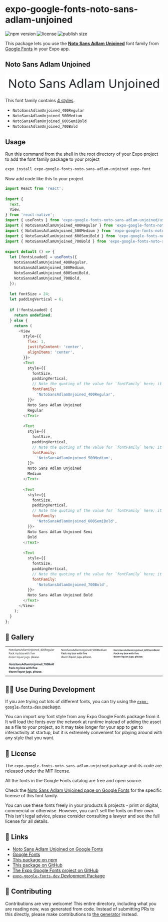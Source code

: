 # expo-google-fonts-noto-sans-adlam-unjoined

![npm version](https://flat.badgen.net/npm/v/expo-google-fonts-noto-sans-adlam-unjoined)
![license](https://flat.badgen.net/github/license/expo/google-fonts)
![publish size](https://flat.badgen.net/packagephobia/install/expo-google-fonts-noto-sans-adlam-unjoined)

This package lets you use the [**Noto Sans Adlam Unjoined**](https://fonts.google.com/specimen/Noto+Sans+Adlam+Unjoined) font family from [Google Fonts](https://fonts.google.com/) in your Expo app.

## Noto Sans Adlam Unjoined

![Noto Sans Adlam Unjoined](./font-family.png)

This font family contains [4 styles](#-gallery).

- `NotoSansAdlamUnjoined_400Regular`
- `NotoSansAdlamUnjoined_500Medium`
- `NotoSansAdlamUnjoined_600SemiBold`
- `NotoSansAdlamUnjoined_700Bold`

## Usage

Run this command from the shell in the root directory of your Expo project to add the font family package to your project
```sh
expo install expo-google-fonts-noto-sans-adlam-unjoined expo-font
```

Now add code like this to your project
```js
import React from 'react';

import {
  Text,
  View,
} from 'react-native';
import { useFonts } from 'expo-google-fonts-noto-sans-adlam-unjoined/useFonts';
import { NotoSansAdlamUnjoined_400Regular } from 'expo-google-fonts-noto-sans-adlam-unjoined/400Regular';
import { NotoSansAdlamUnjoined_500Medium } from 'expo-google-fonts-noto-sans-adlam-unjoined/500Medium';
import { NotoSansAdlamUnjoined_600SemiBold } from 'expo-google-fonts-noto-sans-adlam-unjoined/600SemiBold';
import { NotoSansAdlamUnjoined_700Bold } from 'expo-google-fonts-noto-sans-adlam-unjoined/700Bold';

export default () => {
  let [fontsLoaded] = useFonts({
    NotoSansAdlamUnjoined_400Regular,
    NotoSansAdlamUnjoined_500Medium,
    NotoSansAdlamUnjoined_600SemiBold,
    NotoSansAdlamUnjoined_700Bold,
  });

  let fontSize = 24;
  let paddingVertical = 6;

  if (!fontsLoaded) {
    return undefined;
  } else {
    return (
      <View
        style={{
          flex: 1,
          justifyContent: 'center',
          alignItems: 'center',
        }}>
        <Text
          style={{
            fontSize,
            paddingVertical,
            // Note the quoting of the value for `fontFamily` here; it expects a string!
            fontFamily:
              'NotoSansAdlamUnjoined_400Regular',
          }}>
          Noto Sans Adlam Unjoined
          Regular
        </Text>

        <Text
          style={{
            fontSize,
            paddingVertical,
            // Note the quoting of the value for `fontFamily` here; it expects a string!
            fontFamily:
              'NotoSansAdlamUnjoined_500Medium',
          }}>
          Noto Sans Adlam Unjoined
          Medium
        </Text>

        <Text
          style={{
            fontSize,
            paddingVertical,
            // Note the quoting of the value for `fontFamily` here; it expects a string!
            fontFamily:
              'NotoSansAdlamUnjoined_600SemiBold',
          }}>
          Noto Sans Adlam Unjoined Semi
          Bold
        </Text>

        <Text
          style={{
            fontSize,
            paddingVertical,
            // Note the quoting of the value for `fontFamily` here; it expects a string!
            fontFamily:
              'NotoSansAdlamUnjoined_700Bold',
          }}>
          Noto Sans Adlam Unjoined Bold
        </Text>
      </View>
    );
  }
};

```

## 🔡 Gallery


||||
|-|-|-|
|![NotoSansAdlamUnjoined_400Regular](.//400Regular/NotoSansAdlamUnjoined_400Regular.ttf.png)|![NotoSansAdlamUnjoined_500Medium](.//500Medium/NotoSansAdlamUnjoined_500Medium.ttf.png)|![NotoSansAdlamUnjoined_600SemiBold](.//600SemiBold/NotoSansAdlamUnjoined_600SemiBold.ttf.png)||
|![NotoSansAdlamUnjoined_700Bold](.//700Bold/NotoSansAdlamUnjoined_700Bold.ttf.png)||||


## 👩‍💻 Use During Development

If you are trying out lots of different fonts, you can try using the [`expo-google-fonts-dev` package](https://github.com/freeboub/google-fonts/tree/master/font-packages/dev#readme).

You can import *any* font style from any Expo Google Fonts package from it. It will load the fonts
over the network at runtime instead of adding the asset as a file to your project, so it may take longer
for your app to get to interactivity at startup, but it is extremely convenient
for playing around with any style that you want.

## 📖 License

The `expo-google-fonts-noto-sans-adlam-unjoined` package and its code are released under the MIT license.

All the fonts in the Google Fonts catalog are free and open source.

Check the [Noto Sans Adlam Unjoined page on Google Fonts](https://fonts.google.com/specimen/Noto+Sans+Adlam+Unjoined) for the specific license of this font family.

You can use these fonts freely in your products & projects - print or digital, commercial or otherwise. However, you can't sell the fonts on their own. This isn't legal advice, please consider consulting a lawyer and see the full license for all details.

## 🔗 Links

- [Noto Sans Adlam Unjoined on Google Fonts](https://fonts.google.com/specimen/Noto+Sans+Adlam+Unjoined)
- [Google Fonts](https://fonts.google.com/)
- [This package on npm](https://www.npmjs.com/package/expo-google-fonts-noto-sans-adlam-unjoined)
- [This package on GitHub](https://github.com/freeboub/google-fonts/tree/master/font-packages/noto-sans-adlam-unjoined)
- [The Expo Google Fonts project on GitHub](https://github.com/freeboub/google-fonts)
- [`expo-google-fonts-dev` Devlopment Package](https://github.com/freeboub/google-fonts/tree/master/font-packages/dev)

## 🤝 Contributing

Contributions are very welcome! This entire directory, including what you are reading now, was generated from code. Instead of submitting PRs to this directly, please make contributions to [the generator](https://github.com/freeboub/google-fonts/tree/master/packages/generator) instead.
